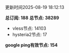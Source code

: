 更新时间2025-08-19 18:12:13

**总订阅: 188**
**总节点: 38289**
- vless节点: 14103
- hysteria2节点: 17

**google ping有效节点: 154**
